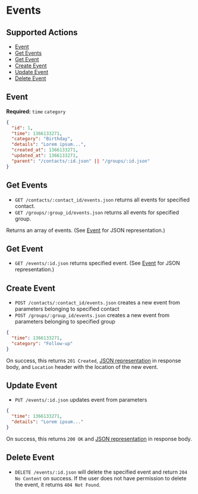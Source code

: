 # Events

## Supported Actions

* [Event](#event)
* [Get Events](#get-events)
* [Get Event](#get-event)
* [Create Event](#create-event)
* [Update Event](#update-event)
* [Delete Event](#delete-event)

## Event

**Required:** ```time``` ```category```

```json
{
  "id": 1,
  "time": 1366133271,
  "category": "Birthday",
  "details": "Lorem ipsum...",
  "created_at": 1366133271,
  "updated_at": 1366133271,
  "parent": "/contacts/:id.json" || "/groups/:id.json"
}
```

## Get Events

* ```GET /contacts/:contact_id/events.json``` returns all events for specified contact.
* ```GET /groups/:group_id/events.json``` returns all events for specified group.

Returns an array of events. (See [Event](#event) for JSON representation.)

## Get Event

 * ```GET /events/:id.json``` returns specified event. (See [Event](#event) for JSON representation.)

## Create Event

* ```POST /contacts/:contact_id/events.json``` creates a new event from parameters belonging to specified contact
* ```POST /groups/:group_id/events.json``` creates a new event from parameters belonging to specified group

```json
{
  "time": 1366133271,
  "category": "Follow-up"
}
```

On success, this returns ```201 Created```, [JSON representation](#event) in response body, and ```Location``` header with the location of the new event.

## Update Event

* ```PUT /events/:id.json``` updates event from parameters

```json
{
  "time": 1366133271,
  "details": "Lorem ipsum..."
}
```

On success, this returns ```200 OK``` and [JSON representation](#event) in response body.

## Delete Event

* ```DELETE /events/:id.json``` will delete the specified event and return ```204 No Content``` on success. If the user does not have permission to delete the event, it returns ```404 Not Found```.


